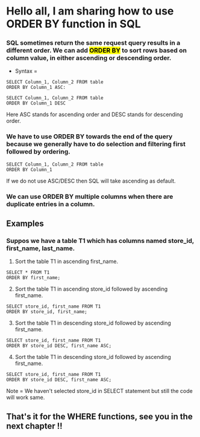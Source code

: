 # Hello all, I am sharing how to use ORDER BY function in SQL  

### SQL sometimes return the same request query results in a different order. We can add <mark> ORDER BY</mark> to sort rows based on column value, in either ascending or descending order.  

* Syntax =  
```
SELECT Column_1, Column_2 FROM table
ORDER BY Column_1 ASC:
```
```
SELECT Column_1, Column_2 FROM table
ORDER BY Column_1 DESC
```   
Here ASC stands for ascending order and DESC stands for descending order.  

### We have to use ORDER BY towards the end of the query because we generally have to do selection and filtering first followed by ordering.  

```
SELECT Column_1, Column_2 FROM table
ORDER BY Column_1
```  
If we do not use ASC/DESC then SQL will take ascending as default.  

### We can use ORDER BY multiple columns when there are duplicate entries in a column.  

## Examples  

### Suppos we have a table T1 which has columns named store_id, first_name, last_name.  

1. Sort the table T1 in ascending first_name.
```
SELECT * FROM T1
ORDER BY first_name;
```

2. Sort the table T1 in ascending store_id followed by ascending first_name.
```
SELECT store_id, first_name FROM T1
ORDER BY store_id, first_name;
```  

3. Sort the table T1 in descending store_id followed by ascending first_name.
```
SELECT store_id, first_name FROM T1
ORDER BY store_id DESC, first_name ASC;
```  

4. Sort the table T1 in descending store_id followed by ascending first_name.
```
SELECT store_id, first_name FROM T1
ORDER BY store_id DESC, first_name ASC;
```  
Note = We haven't selected store_id in SELECT statement but still the code will work same.  

## That's it for the WHERE functions, see you in the next chapter !!